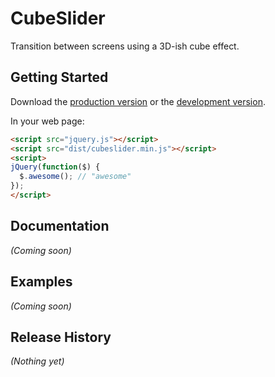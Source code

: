 # CubeSlider

Transition between screens using a 3D-ish cube effect.

## Getting Started
Download the [production version][min] or the [development version][max].

[min]: https://raw.github.com/ryac/cubeslider/master/dist/cubeslider.min.js
[max]: https://raw.github.com/ryac/cubeslider/master/dist/cubeslider.js

In your web page:

```html
<script src="jquery.js"></script>
<script src="dist/cubeslider.min.js"></script>
<script>
jQuery(function($) {
  $.awesome(); // "awesome"
});
</script>
```

## Documentation
_(Coming soon)_

## Examples
_(Coming soon)_

## Release History
_(Nothing yet)_
